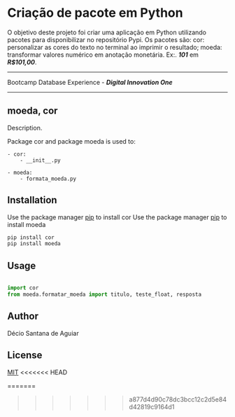 # Criação de pacote em Python

O objetivo deste projeto foi criar uma aplicação em Python utilizando pacotes para disponibilizar no repositório Pypi. 
Os pacotes são:
cor: personalizar as cores do texto no terminal ao imprimir o resultado;
moeda: transformar valores numérico em anotação monetária. Ex:. **_101_** em **_R$101,00_**.
___
Bootcamp Database Experience - **_Digital Innovation One_**
___
## moeda, cor

Description. 

Package cor and package moeda is used to:
	
	- cor:
		- __init__.py
	
	- moeda:
		- formata_moeda.py

## Installation

Use the package manager [pip](https://pip.pypa.io/en/stable/) to install cor
Use the package manager [pip](https://pip.pypa.io/en/stable/) to install moeda

```bash
pip install cor
pip install moeda
```

## Usage

```python

import cor
from moeda.formatar_moeda import titulo, teste_float, resposta
```

## Author
Décio Santana de Aguiar

## License
[MIT](https://choosealicense.com/licenses/mit/)
<<<<<<< HEAD

=======
>>>>>>> a877d4d90c78dc3bcc12c2d5e84d42819c9164d1
